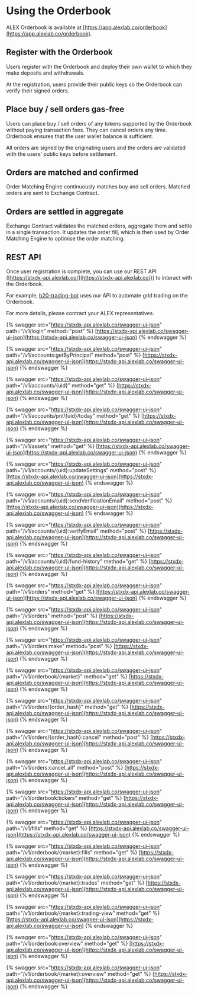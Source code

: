 # Using the Orderbook

ALEX Orderbook is available at [https://app.alexlab.co/orderbook](https://app.alexlab.co/orderbook).

## Register with the Orderbook

Users register with the Orderbook and deploy their own wallet to which they make deposits and withdrawals.

At the registration, users provide their public keys so the Orderbook can verify their signed orders.

## Place buy / sell orders gas-free

Users can place buy / sell orders of any tokens supported by the Orderbook without paying transaction fees. They can cancel orders any time. Orderbook ensures that the user wallet balance is sufficient.

All orders are signed by the originating users and the orders are validated with the users’ public keys before settlement.

## Orders are matched and confirmed

Order Matching Engine continuously matches buy and sell orders. Matched orders are sent to Exchange Contract.

## Orders are settled in aggregate

Exchange Contract validates the matched orders, aggregate them and settle in a single transaction. It updates the order fill, which is then used by Order Matching Engine to optimise the order matching.

## REST API

Once user registration is complete, you can use our REST API ([https://stxdx-api.alexlab.co/](https://stxdx-api.alexlab.co/)) to interact with the Orderbook.

For example, [b20-trading-bot](https://github.com/alexgo-io/b20-trading-bot) uses our API to automate grid trading on the Orderbook.

For more details, please contract your ALEX representatives.

{% swagger src="https://stxdx-api.alexlab.co/swagger-ui-json" path="/v1/login" method="post" %}
[https://stxdx-api.alexlab.co/swagger-ui-json](https://stxdx-api.alexlab.co/swagger-ui-json)
{% endswagger %}

{% swagger src="https://stxdx-api.alexlab.co/swagger-ui-json" path="/v1/accounts:getByPrincipal" method="post" %}
[https://stxdx-api.alexlab.co/swagger-ui-json](https://stxdx-api.alexlab.co/swagger-ui-json)
{% endswagger %}

{% swagger src="https://stxdx-api.alexlab.co/swagger-ui-json" path="/v1/accounts/{uid}" method="get" %}
[https://stxdx-api.alexlab.co/swagger-ui-json](https://stxdx-api.alexlab.co/swagger-ui-json)
{% endswagger %}

{% swagger src="https://stxdx-api.alexlab.co/swagger-ui-json" path="/v1/accounts/pnl/{uid}/today" method="get" %}
[https://stxdx-api.alexlab.co/swagger-ui-json](https://stxdx-api.alexlab.co/swagger-ui-json)
{% endswagger %}

{% swagger src="https://stxdx-api.alexlab.co/swagger-ui-json" path="/v1/assets" method="get" %}
[https://stxdx-api.alexlab.co/swagger-ui-json](https://stxdx-api.alexlab.co/swagger-ui-json)
{% endswagger %}

{% swagger src="https://stxdx-api.alexlab.co/swagger-ui-json" path="/v1/accounts/{uid}:updateSettings" method="post" %}
[https://stxdx-api.alexlab.co/swagger-ui-json](https://stxdx-api.alexlab.co/swagger-ui-json)
{% endswagger %}

{% swagger src="https://stxdx-api.alexlab.co/swagger-ui-json" path="/v1/accounts/{uid}:sendVerificationEmail" method="post" %}
[https://stxdx-api.alexlab.co/swagger-ui-json](https://stxdx-api.alexlab.co/swagger-ui-json)
{% endswagger %}

{% swagger src="https://stxdx-api.alexlab.co/swagger-ui-json" path="/v1/accounts/{uid}:verifyEmail" method="post" %}
[https://stxdx-api.alexlab.co/swagger-ui-json](https://stxdx-api.alexlab.co/swagger-ui-json)
{% endswagger %}

{% swagger src="https://stxdx-api.alexlab.co/swagger-ui-json" path="/v1/accounts/{uid}/fund-history" method="get" %}
[https://stxdx-api.alexlab.co/swagger-ui-json](https://stxdx-api.alexlab.co/swagger-ui-json)
{% endswagger %}

{% swagger src="https://stxdx-api.alexlab.co/swagger-ui-json" path="/v1/orders" method="get" %}
[https://stxdx-api.alexlab.co/swagger-ui-json](https://stxdx-api.alexlab.co/swagger-ui-json)
{% endswagger %}

{% swagger src="https://stxdx-api.alexlab.co/swagger-ui-json" path="/v1/orders" method="post" %}
[https://stxdx-api.alexlab.co/swagger-ui-json](https://stxdx-api.alexlab.co/swagger-ui-json)
{% endswagger %}

{% swagger src="https://stxdx-api.alexlab.co/swagger-ui-json" path="/v1/orders:make" method="post" %}
[https://stxdx-api.alexlab.co/swagger-ui-json](https://stxdx-api.alexlab.co/swagger-ui-json)
{% endswagger %}

{% swagger src="https://stxdx-api.alexlab.co/swagger-ui-json" path="/v1/orderbook/{market}" method="get" %}
[https://stxdx-api.alexlab.co/swagger-ui-json](https://stxdx-api.alexlab.co/swagger-ui-json)
{% endswagger %}

{% swagger src="https://stxdx-api.alexlab.co/swagger-ui-json" path="/v1/orders/{order_hash}" method="get" %}
[https://stxdx-api.alexlab.co/swagger-ui-json](https://stxdx-api.alexlab.co/swagger-ui-json)
{% endswagger %}

{% swagger src="https://stxdx-api.alexlab.co/swagger-ui-json" path="/v1/orders/{order_hash}:cancel" method="post" %}
[https://stxdx-api.alexlab.co/swagger-ui-json](https://stxdx-api.alexlab.co/swagger-ui-json)
{% endswagger %}

{% swagger src="https://stxdx-api.alexlab.co/swagger-ui-json" path="/v1/orders:cancel_all" method="post" %}
[https://stxdx-api.alexlab.co/swagger-ui-json](https://stxdx-api.alexlab.co/swagger-ui-json)
{% endswagger %}

{% swagger src="https://stxdx-api.alexlab.co/swagger-ui-json" path="/v1/orderbook:tickers" method="get" %}
[https://stxdx-api.alexlab.co/swagger-ui-json](https://stxdx-api.alexlab.co/swagger-ui-json)
{% endswagger %}

{% swagger src="https://stxdx-api.alexlab.co/swagger-ui-json" path="/v1/fills" method="get" %}
[https://stxdx-api.alexlab.co/swagger-ui-json](https://stxdx-api.alexlab.co/swagger-ui-json)
{% endswagger %}

{% swagger src="https://stxdx-api.alexlab.co/swagger-ui-json" path="/v1/orderbook/{market}:fills" method="get" %}
[https://stxdx-api.alexlab.co/swagger-ui-json](https://stxdx-api.alexlab.co/swagger-ui-json)
{% endswagger %}

{% swagger src="https://stxdx-api.alexlab.co/swagger-ui-json" path="/v1/orderbook/{market}:trades" method="get" %}
[https://stxdx-api.alexlab.co/swagger-ui-json](https://stxdx-api.alexlab.co/swagger-ui-json)
{% endswagger %}

{% swagger src="https://stxdx-api.alexlab.co/swagger-ui-json" path="/v1/orderbook/{market}:trading-view" method="get" %}
[https://stxdx-api.alexlab.co/swagger-ui-json](https://stxdx-api.alexlab.co/swagger-ui-json)
{% endswagger %}

{% swagger src="https://stxdx-api.alexlab.co/swagger-ui-json" path="/v1/orderbook:overview" method="get" %}
[https://stxdx-api.alexlab.co/swagger-ui-json](https://stxdx-api.alexlab.co/swagger-ui-json)
{% endswagger %}

{% swagger src="https://stxdx-api.alexlab.co/swagger-ui-json" path="/v1/orderbook/{market}:overview" method="get" %}
[https://stxdx-api.alexlab.co/swagger-ui-json](https://stxdx-api.alexlab.co/swagger-ui-json)
{% endswagger %}
